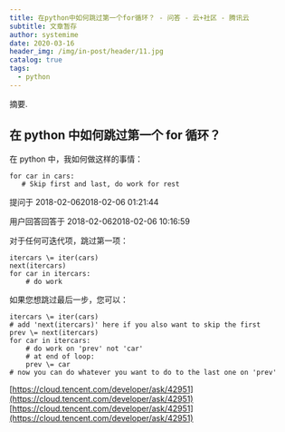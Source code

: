 ```yaml
---
title: 在python中如何跳过第一个for循环？ - 问答 - 云+社区 - 腾讯云
subtitle: 文章暂存
author: systemime
date: 2020-03-16
header_img: /img/in-post/header/11.jpg
catalog: true
tags:
  - python
---
```

摘要.

<!-- more -->
## 在 python 中如何跳过第一个 for 循环？

在 python 中，我如何做这样的事情：

    for car in cars:
       # Skip first and last, do work for rest

提问于 2018-02-062018-02-06 01:21:44

用户回答回答于 2018-02-062018-02-06 10:16:59

对于任何可迭代项，跳过第一项：

    itercars \= iter(cars)
    next(itercars)
    for car in itercars:
        # do work

如果您想跳过最后一步，您可以：

    itercars \= iter(cars)
    # add 'next(itercars)' here if you also want to skip the first
    prev \= next(itercars)
    for car in itercars:
        # do work on 'prev' not 'car'
        # at end of loop:
        prev \= car
    # now you can do whatever you want to do to the last one on 'prev'

 [https://cloud.tencent.com/developer/ask/42951](https://cloud.tencent.com/developer/ask/42951) 
 [https://cloud.tencent.com/developer/ask/42951](https://cloud.tencent.com/developer/ask/42951)
